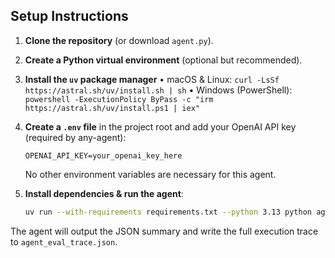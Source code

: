 ## Setup Instructions

1. **Clone the repository** (or download `agent.py`).
2. **Create a Python virtual environment** (optional but recommended).
3. **Install the `uv` package manager**
   • macOS & Linux: `curl -LsSf https://astral.sh/uv/install.sh | sh`
   • Windows (PowerShell): `powershell -ExecutionPolicy ByPass -c "irm https://astral.sh/uv/install.ps1 | iex"`
4. **Create a `.env` file** in the project root and add your OpenAI API key (required by any-agent):

   ```env
   OPENAI_API_KEY=your_openai_key_here
   ```

   No other environment variables are necessary for this agent.
5. **Install dependencies & run the agent**:

   ```bash
   uv run --with-requirements requirements.txt --python 3.13 python agent.py --url "https://example.com"
   ```

The agent will output the JSON summary and write the full execution trace to `agent_eval_trace.json`.
